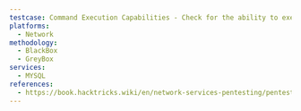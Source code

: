 ```yaml
---
testcase: Command Execution Capabilities - Check for the ability to execute OS commands via stored procedures, user defined functions (UDFs), or plugins
platforms: 
  - Network
methodology: 
  - BlackBox
  - GreyBox
services:
  - MYSQL
references:
  - https://book.hacktricks.wiki/en/network-services-pentesting/pentesting-mysql.html
---
```

